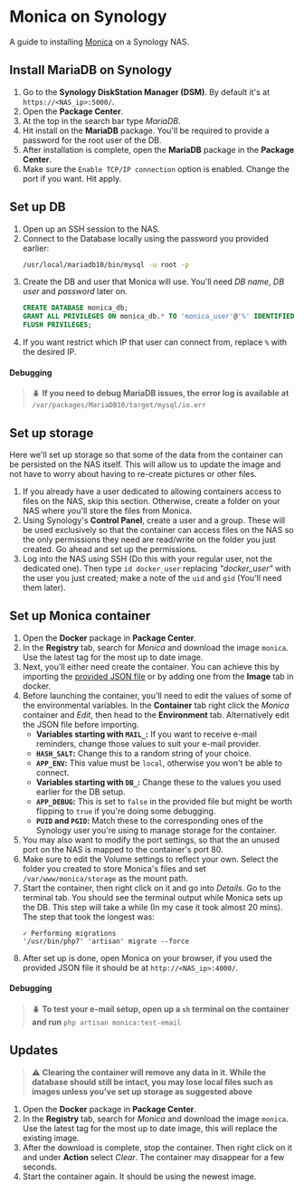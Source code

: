 # Monica on Synology

A guide to installing [Monica](https://github.com/monicahq/monica) on a Synology NAS.

## Install MariaDB on Synology

1. Go to the **Synology DiskStation Manager (DSM)**. By default it's at `https://<NAS_ip>:5000/`.
1. Open the **Package Center**.
1. At the top in the search bar type *MariaDB*.
1. Hit install on the **MariaDB** package. You'll be required to provide a password for the root user of the DB.
1. After installation is complete, open the **MariaDB** package in the **Package Center**.
1. Make sure the `Enable TCP/IP connection` option is enabled. Change the port if you want. Hit apply.

## Set up DB

1. Open up an SSH session to the NAS.
1. Connect to the Database locally using the password you provided earlier:
    ```sh
    /usr/local/mariadb10/bin/mysql -u root -p
    ```
1. Create the DB and user that Monica will use. You'll need *DB name*, *DB user* and *password* later on.
    ```sql
    CREATE DATABASE monica_db;
    GRANT ALL PRIVILEGES ON monica_db.* TO 'monica_user'@'%' IDENTIFIED BY 'newpassword';
    FLUSH PRIVILEGES;
    ```
1. If you want restrict which IP that user can connect from, replace `%` with the desired IP.

#### Debugging
> :beetle: **If you need to debug MariaDB issues, the error log is available at** `/var/packages/MariaDB10/target/mysql/io.err`

## Set up storage

Here we'll set up storage so that some of the data from the container can be persisted on the NAS itself. This will allow us to update the image and not have to worry about having to re-create pictures or other files.

1. If you already have a user dedicated to allowing containers access to files on the NAS, skip this section. Otherwise, create a folder on your NAS where you'll store the files from Monica.
1. Using Synology's **Control Panel**, create a user and a group. These will be used exclusively so that the container can access files on the NAS so the only permissions they need are read/write on the folder you just created. Go ahead and set up the permissions.
1. Log into the NAS using SSH (Do this with your regular user, not the dedicated one). Then type `id docker_user` replacing *"docker_user"* with the user you just created; make a note of the `uid` and `gid` (You'll need them later).

## Set up Monica container

1. Open the **Docker** package in **Package Center**.
1. In the **Registry** tab, search for *Monica* and download the image `monica`. Use the latest tag for the most up to date image.
1. Next, you'll either need create the container. You can achieve this by importing the [provided JSON file](files/monica.json) or by adding one from the **Image** tab in docker.
1. Before launching the container, you'll need to edit the values of some of the environmental variables. In the **Container** tab right click the *Monica* container and *Edit*, then head to the **Environment** tab. Alternatively edit the JSON file before importing.
   * **Variables starting with `MAIL_`:** If you want to receive e-mail reminders, change those values to suit your e-mail provider.
   * **`HASH_SALT`:** Change this to a random string of your choice.
   * **`APP_ENV`:** This value must be `local`, otherwise you won't be able to connect.
   * **Variables starting with `DB_`:** Change these to the values you used earlier for the DB setup.
   * **`APP_DEBUG`:** This is set to `false` in the provided file but might be worth flipping to `true` if you're doing some debugging.
   * **`PUID` and `PGID`:** Match these to the corresponding ones of the Synology user you're using to manage storage for the container.
1. You may also want to modify the port settings, so that the an unused port on the NAS is mapped to the container's port 80.
1. Make sure to edit the Volume settings to reflect your own. Select the folder you created to store Monica's files and set `/var/www/monica/storage` as the mount path.
1. Start the container, then right click on it and go into *Details*. Go to the terminal tab. You should see the terminal output while Monica sets up the DB. This step will take a while (In my case it took almost 20 mins). The step that took the longest was:
   ```
   ✓ Performing migrations                                                        
   '/usr/bin/php7' 'artisan' migrate --force
   ```
1. After set up is done, open Monica on your browser, if you used the provided JSON file it should be at `http://<NAS_ip>:4000/`.

#### Debugging
> :beetle: **To test your e-mail setup, open up a `sh` terminal on the container and run** `php artisan monica:test-email`

## Updates

> :warning: **Clearing the container will remove any data in it. While the database should still be intact, you may lose local files such as images unless you've set up storage as suggested above**

1. Open the **Docker** package in **Package Center**.
1. In the **Registry** tab, search for *Monica* and download the image `monica`. Use the latest tag for the most up to date image, this will replace the existing image.
1. After the download is complete, stop the container. Then right click on it and under **Action** select *Clear*. The container may disappear for a few seconds.
1. Start the container again. It should be using the newest image.
